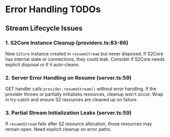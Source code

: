 # Error Handling TODOs

## Stream Lifecycle Issues

### 1. S2Core Instance Cleanup (providers.ts:83-86)

New `S2Core` instance created in `resumeStream` but never disposed. If S2Core has internal state or connections, they could leak. Consider if S2Core needs explicit disposal or if it auto-cleans.

### 2. Server Error Handling on Resume (server.ts:59)

GET handler calls `provider.resumeStream()` without error handling. If the provider throws or partially initializes resources, cleanup won't occur. Wrap in try-catch and ensure S2 resources are cleaned up on failure.

### 3. Partial Stream Initialization Leaks (server.ts:59)

If `resumeStream` fails after S2 resource allocation, those resources may remain open. Need explicit cleanup on error paths.
